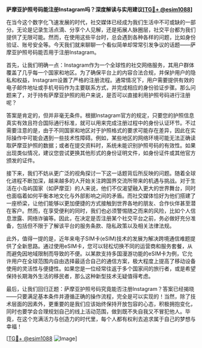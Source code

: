**萨摩亚护照号码能注册Instagram吗？深度解读与实用建议[[TG💪+ @esim1088](https://t.me/s/esim1088)]**

在当今这个数字化飞速发展的时代，社交媒体已经成为我们生活中不可或缺的一部分。无论是记录生活点滴、分享个人见解，还是拓展人脉圈层，社交平台都为我们提供了无限可能。然而，在使用这些平台时，总会遇到各种各样的问题，比如身份验证、账号安全等。今天我们就来聊聊一个看似简单却常常引发争议的话题——萨摩亚护照号码能否用于注册Instagram。

首先，让我们明确一点：Instagram作为一个全球性的社交网络服务，其用户群体覆盖了几乎每一个国家和地区。为了确保平台上的内容合法合规，并保护用户的隐私和权益，Instagram设置了严格的注册流程。通常情况下，用户需要提供有效的电子邮件地址或手机号码作为主要联系方式，并完成相应的身份验证步骤。那么问题来了，对于持有萨摩亚护照的用户来说，是否可以直接利用护照号码进行注册呢？

答案是肯定的，但并非毫无条件。根据Instagram官方的规定，只要您的护照信息真实有效且符合国际通行标准，就可以用来完成注册过程中的身份认证环节。不过需要注意的是，由于不同国家和地区对于护照格式的要求可能存在差异，因此在实际操作中可能会遇到一些技术性障碍。例如，某些地区的网络环境可能无法正确读取萨摩亚护照的数据；或者在提交资料时，系统未能识别护照号码的有效性。如果出现类似情况，建议您尝试更换其他形式的身份证明文件，如身份证件或其他官方颁发的证件。

接下来，我们不妨从更广泛的视角探讨一下这一话题背后所反映的问题。随着全球化进程不断加深，越来越多的人开始关注跨国界交流所带来的机遇与挑战。对于生活在小岛屿国家（如萨摩亚）的人来说，他们不仅渴望融入更大的世界舞台，同时也面临着如何平衡本地文化与外部影响之间的矛盾。而社交媒体恰好为他们搭建了一座桥梁，让他们能够以更加便捷的方式接触到世界各地的朋友、合作伙伴甚至潜在客户。然而，在享受便利的同时，我们也必须警惕随之而来的风险，比如个人信息泄露、网络诈骗等。因此，在决定是否注册某个社交平台之前，务必做好充分准备，包括但不限于了解该平台的服务条款、隐私政策以及相关法律法规。

此外，值得一提的是，近年来电子SIM卡(eSIM)技术的发展为解决跨境通信难题提供了全新思路。通过使用eSIM卡，您可以轻松切换不同的运营商和服务套餐，从而避免因地域限制而导致的不便。以某款支持多国漫游功能的eSIM卡为例，它允许用户在全球范围内自由选择最适合自己的通信方案，极大程度上提高了移动设备使用的灵活性与便捷性。如果您是一位经常往返于多个国家间的旅行者，或是希望保持长期海外生活的移民者，那么这种新型技术无疑值得考虑。

最后，让我们回归正题：萨摩亚护照号码究竟能否注册Instagram？答案已经揭晓——只要满足基本条件并遵循正确的操作流程，完全是可以实现的！当然，除了技术层面的因素外，更重要的是我们应该始终保持开放包容的心态，积极拥抱变化，同时也要学会合理规划自己的线上活动范围，做到既不失自我又不冒犯他人。毕竟，在这个充满活力与创造力的时代里，每个人都有权利去追求属于自己的梦想与幸福！

[[TG💪+ @esim1088](https://t.me/s/esim1088) ![Image](https://i.postimg.cc/4NQfJmqS/Snipaste-2025-05-13-00-14-12.png)]